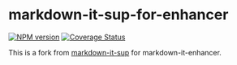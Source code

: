 # markdown-it-sup-for-enhancer

[![NPM version](https://img.shields.io/npm/v/markdown-it-sup-for-enhancer.svg?style=flat)](https://www.npmjs.org/package/markdown-it-sup-for-enhancer)
[![Coverage Status](https://codecov.io/gh/Dedicatus546/markdown-it-enhancer/branch/main/graph/badge.svg?component=plugin-sup)](https://app.codecov.io/github/Dedicatus546/markdown-it-enhancer/tree/main?components%5B0%5D=plugin-sup)

This is a fork from [markdown-it-sup](https://github.com/markdown-it/markdown-it-sup) for markdown-it-enhancer.
